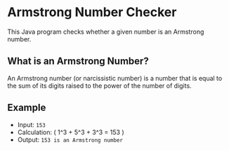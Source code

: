 # Armstrong Number Checker

This Java program checks whether a given number is an Armstrong number.

## What is an Armstrong Number?

An Armstrong number (or narcissistic number) is a number that is equal to the sum 
of its digits raised to the power of the number of digits.

## Example

- Input: `153`
- Calculation: \( 1^3 + 5^3 + 3^3 = 153 \)
- Output: `153 is an Armstrong number`
